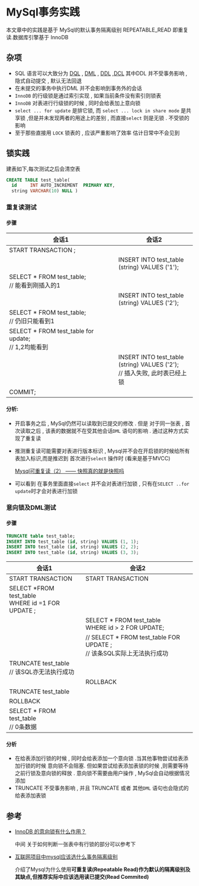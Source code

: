 # MySql事务实践

本文章中的实践是基于 MySql的默认事务隔离级别 REPEATABLE_READ 即重复读.数据库引擎基于 InnoDB

## 杂项

* SQL 语言可以大致分为 [DQL](https://zh.wikipedia.org/wiki/%E6%95%B0%E6%8D%AE%E6%9F%A5%E8%AF%A2%E8%AF%AD%E8%A8%80) ,  [DML](https://zh.wikipedia.org/wiki/%E8%B3%87%E6%96%99%E6%93%8D%E7%B8%B1%E8%AA%9E%E8%A8%80) , [DDL](https://en.wikipedia.org/wiki/Data_definition_language) ,[DCL](https://zh.wikipedia.org/wiki/%E8%B3%87%E6%96%99%E6%8E%A7%E5%88%B6%E8%AA%9E%E8%A8%80)  其中DDL 并不受事务影响 , 隐式自动提交 , 默认无法回退
* 在未提交的事务中执行DML 并不会影响到事务外的会话
* `InnoDB` 的行级锁是通过索引实现 , 如果当前条件没有索引则锁表
* `InnoDB` 对表进行行级锁的时候 , 同时会给表加上意向锁
* `select ... for update` 是排它锁, 而 `select ... lock in share mode` 是共享锁 ,但是并未发现两者的用途上的差别 , 而直接`select` 则是无锁 . 不受锁的影响
* 至于那些直接用 `LOCK` 锁表的 , 应该严重影响了效率 估计日常中不会见到

## 锁实践

建表如下,每次测试之后会清空表

```sql
CREATE TABLE test_table(
  id     INT AUTO_INCREMENT  PRIMARY KEY,
  string VARCHAR(10) NULL )
```

### 重复读测试

#### 步骤

| 会话1                                                    | 会话2                                                        |
| -------------------------------------------------------- | ------------------------------------------------------------ |
| START TRANSACTION ;                                      |                                                              |
|                                                          | INSERT INTO test_table <br />(string) VALUES ('1');          |
| SELECT * FROM test_table;<br />// 能看到刚插入的1        |                                                              |
|                                                          | INSERT INTO test_table <br />(string) VALUES ('2');          |
| SELECT * FROM test_table;<br />// 仍旧只能看到1          |                                                              |
| SELECT * FROM test_table for update;<br />// 1,2均能看到 |                                                              |
|                                                          | INSERT INTO test_table <br />(string) VALUES ('2');<br />// 插入失败, 此时表已经上锁 |
| COMMIT;                                                  |                                                              |

#### 分析:

* 开启事务之后 , MySql仍然可以读取到已提交的修改 . 但是 对于同一张表 , 首次读取之后 , 该表的数据就不在受其他会话`DML` 语句的影响  . 通过这种方式实现了重复读 

* 推测重复读可能需要对表进行版本标识 , Mysql并不会在开启锁的时候给所有表加入标识,而是推迟到 首次进行`select` 操作时 (看来是基于MVCC)

  [Mysql可重复读（2） —— 快照真的就是快照吗](https://zhuanlan.zhihu.com/p/55872397)

* 可以看到 在事务里面直接`select` 并不会对表进行加锁 , 只有在`SELECT ..for update`时才会对表进行加锁

### 意向锁及DML测试

#### 步骤

```sql
TRUNCATE table test_table;
INSERT INTO test_table (id, string) VALUES (1, 1);
INSERT INTO test_table (id, string) VALUES (2, 2);
INSERT INTO test_table (id, string) VALUES (3, 3);
```

| 会话1                                                  | 会话2                                                        |
| ------------------------------------------------------ | ------------------------------------------------------------ |
| START TRANSACTION                                      | START TRANSACTION                                            |
| SELECT *FROM test_table<br /> WHERE id =1 FOR UPDATE ; |                                                              |
|                                                        | SELECT * FROM test_table <br />WHERE id > 2 FOR UPDATE;      |
|                                                        | // SELECT * FROM test_table   FOR UPDATE ;<br />// 该条SQL实际上无法执行成功 |
| TRUNCATE test_table<br />// 该SQL亦无法执行成功        |                                                              |
|                                                        | ROLLBACK                                                     |
| TRUNCATE test_table                                    |                                                              |
| ROLLBACK                                               |                                                              |
| SELECT * FROM test_table<br />// 0条数据               |                                                              |

#### 分析

* 在给表添加行锁的时候 , 同时会给表添加一个意向锁 .当其他事物尝试给表添加行锁的时候 意向锁不会阻塞. 但如果尝试给表添加表锁的时候 ,则需要等待 之前行锁及意向锁的释放 . 意向锁不需要由用户操作 , MySql会自动根据情况添加
* TRUNCATE  不受事务影响 , 并且 TRUNCATE  或者 其他`DML` 语句也会隐式的给表添加表锁

## 参考

* [InnoDB 的意向锁有什么作用？](https://www.zhihu.com/question/51513268/answer/127777478)

  中间 关于如何判断一张表中有行锁的部分可以参考下

* [互联网项目中mysql应该选什么事务隔离级别](https://zhuanlan.zhihu.com/p/59061106)

  介绍了Mysql为什么使用**可重复读(Repeatable Read)**作为默认的隔离级别及其缺点,但推荐实际中应该选用**读已提交(Read Commited)**